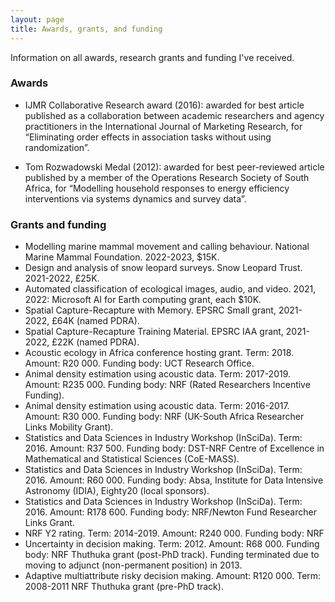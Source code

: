 ```yaml
---
layout: page
title: Awards, grants, and funding
---
```


Information on all awards, research grants and funding I've received.

### Awards 

- IJMR Collaborative Research award (2016): awarded for best article published as a collaboration between academic researchers and agency practitioners in the International Journal of Marketing Research, for “Eliminating order effects in association tasks without using randomization”.

- Tom Rozwadowski Medal (2012): awarded for best peer-reviewed article published by a member of the Operations Research Society of South Africa, for “Modelling household responses to energy efficiency interventions via systems dynamics and survey data”. 

### Grants and funding 

- Modelling marine mammal movement and calling behaviour. National Marine Mammal Foundation. 2022-2023, $15K.
- Design and analysis of snow leopard surveys. Snow Leopard Trust. 2021-2022, £25K.
- Automated classification of ecological images, audio, and video. 2021, 2022: Microsoft AI for Earth computing grant, each $10K.
- Spatial Capture-Recapture with Memory. EPSRC Small grant, 2021-2022, £64K (named PDRA).
- Spatial Capture-Recapture Training Material. EPSRC IAA grant, 2021-2022, £22K (named PDRA).
- Acoustic ecology in Africa conference hosting grant. Term: 2018. Amount: R20 000. Funding body: UCT Research Office. 
- Animal density estimation using acoustic data. Term: 2017-2019. Amount: R235 000. Funding body: NRF (Rated Researchers Incentive Funding). 
- Animal density estimation using acoustic data. Term: 2016-2017. Amount: R30 000. Funding body: NRF (UK-South Africa Researcher Links Mobility Grant). 
- Statistics and Data Sciences in Industry Workshop (InSciDa). Term: 2016. Amount: R37 500. Funding body: DST-NRF Centre of Excellence in Mathematical and Statistical Sciences (CoE-MASS). 
- Statistics and Data Sciences in Industry Workshop (InSciDa). Term: 2016. Amount: R60 000. Funding body: Absa, Institute for Data Intensive Astronomy (IDIA), Eighty20 (local sponsors).
- Statistics and Data Sciences in Industry Workshop (InSciDa). Term: 2016. Amount: R178 600. Funding body: NRF/Newton Fund Researcher Links Grant.
- NRF Y2 rating. Term: 2014-2019. Amount: R240 000. Funding body: NRF
- Uncertainty in decision making. Term: 2012. Amount: R68 000. Funding body: NRF Thuthuka grant (post-PhD track). Funding terminated due to moving to adjunct (non-permanent position) in 2013.
- Adaptive multiattribute risky decision making. Amount: R120 000. Term: 2008-2011 NRF Thuthuka grant (pre-PhD track).
